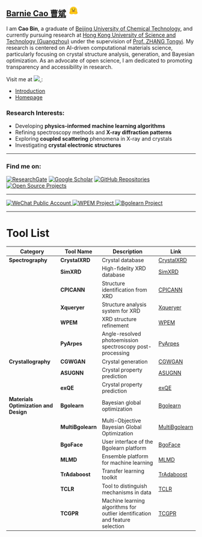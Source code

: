 
## [Barnie Cao 曹斌](http://www.caobin.asia/)  <img src="./logo.jpeg" alt="Logo" width="30" height="30">

I am **Cao Bin**, a graduate of [Beijing University of Chemical Technology](https://www.buct.edu.cn/main.htm), and currently pursuing research at [Hong Kong University of Science and Technology (Guangzhou)](https://www.hkust-gz.edu.cn/) under the supervision of [Prof. ZHANG Tongyi](https://gbaaa.org.hk/en-us/article/67). My research is centered on AI-driven computational materials science, particularly focusing on crystal structure analysis, generation, and Bayesian optimization. As an advocate of open science, I am dedicated to promoting transparency and accessibility in research.

Visit me at <a href='https://scholar.google.com/citations?user=XXCuRdoAAAAJ&hl=zh-CN&authuser=1'>
  <img src="https://img.shields.io/badge/Google%20Scholar--blue?logo=Google%20Scholar&style=flat&labelColor=f6f6f6">
</a>:
- [Introduction](https://bin-cao.github.io/caobin/)
- [Homepage](http://www.caobin.asia/)



### Research Interests:
+ Developing **physics-informed machine learning algorithms**
+ Refining spectroscopy methods and **X-ray diffraction patterns**
+ Exploring **coupled scattering** phenomena in X-ray and crystals
+ Investigating **crystal electronic structures**

---

### Find me on:
[![ResearchGate](https://img.shields.io/badge/ResearchGate-Bin%20Cao-yellowgreen)](https://www.researchgate.net/profile/Bin-Cao-37)
[![Google Scholar](https://img.shields.io/badge/Google%20Scholar-Bin%20CAO-orange)](https://scholar.google.com.hk/citations?user=XXCuRdoAAAAJ&hl=zh-CN)
[![GitHub Repositories](https://img.shields.io/badge/Repositories-GitHub-blue)](https://github.com/Bin-Cao?tab=repositories)
[![Open Source Projects](https://img.shields.io/badge/Open--source%20Projects-PyPI-orange)](https://pypi.org/user/CaoBin/)

---

<a href="https://mp.weixin.qq.com/s/4etGcIri-AXUT5GAKL0cJg" target="_blank">
    <img width="210" height="70" alt="WeChat Public Account" src="https://github.com/Bin-Cao/Bin-Cao/assets/86995074/461ad549-551f-45ad-8fe4-0ec717917a1d">
</a>
<a href="https://github.com/WPEM" target="_blank">
    <img width="280" height="80" alt="WPEM Project" src="https://github.com/Bin-Cao/Bin-Cao/assets/86995074/26cb31c8-7072-4eee-be32-934a870d1bb9">
</a>
<a href="https://github.com/Bgolearn" target="_blank">
    <img width="280" height="80" alt="Bgolearn Project" src="https://github.com/user-attachments/assets/4e551dff-525b-4784-9789-e0abc4708fdc">
</a>

---

# Tool List

| **Category**                          | **Tool Name**                           | **Description**                                                                                     | **Link**                                                                 |
|---------------------------------------|-----------------------------------------|-----------------------------------------------------------------------------------------------------|---------------------------------------------------------------------------|
| **Spectrography**                     | **CrystalXRD**                          | Crystal database                                                                                   | [CrystalXRD](https://github.com/Bin-Cao/CrystalXRD)                      |
|                                       | **SimXRD**                              | High-fidelity XRD database                                                                         | [SimXRD](https://github.com/Bin-Cao/SimXRD)                              |
|                                       | **CPICANN**                             | Structure identification from XRD                                                                  | [CPICANN](https://github.com/WPEM/CPICANN)                               |
|                                       | **Xqueryer**                            | Structure analysis system for XRD                                                                  | [Xqueryer](https://xqueryer.caobin.asia/)                                |
|                                       | **WPEM**                                | XRD structure refinement                                                                           | [WPEM](https://github.com/Bin-Cao/WPEM)                                  |
|                                       | **PyArpes**                             | Angle-resolved photoemission spectroscopy post-processing                                          | [PyArpes](https://github.com/Bin-Cao/PyArpes)                            |
| **Crystallography**                   | **CGWGAN**                              | Crystal generation                                                                                 | [CGWGAN](https://github.com/WPEM/CGWGAN)                                 |
|                                       | **ASUGNN**                              | Crystal property prediction                                                                        | [ASUGNN](https://github.com/Bgolearn/BgoFace)                            |
|                                       | **exQE**                                | Crystal property prediction                                                                        | [exQE](https://github.com/Bin-Cao/exQE)                                  |
| **Materials Optimization and Design** | **Bgolearn**                            | Bayesian global optimization                                                                       | [Bgolearn](https://github.com/Bin-Cao/Bgolearn)                          |
|                                       | **MultiBgolearn**                       | Multi-Objective Bayesian Global Optimization                                                      | [MultiBgolearn](https://github.com/Bin-Cao/MultiBgolearn)                |
|                                       | **BgoFace**                             | User interface of the Bgolearn platform                                                           | [BgoFace](https://github.com/Bgolearn/BgoFace)                           |
|                                       | **MLMD**                                | Ensemble platform for machine learning                                                            | [MLMD](https://github.com/Jiaxuan-Ma/MLMD)                               |
|                                       | **TrAdaboost**                          | Transfer learning toolkit                                                                         | [TrAdaboost](https://github.com/Bin-Cao/TrAdaboost)                      |
|                                       | **TCLR**                                | Tool to distinguish mechanisms in data                                                            | [TCLR](https://github.com/Bin-Cao/TCLRmodel)                             |
|                                       | **TCGPR**                               | Machine learning algorithms for outlier identification and feature selection                       | [TCGPR](https://github.com/Bin-Cao/TCGPR)                                |

